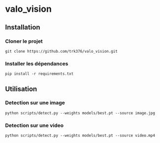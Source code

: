# valo_vision

## Installation
### Cloner le projet 
```
git clone https://github.com/trk376/valo_vision.git
```
### Installer les dépendances
```
pip install -r requirements.txt
```
## Utilisation
### Detection sur une image 
```
python scripts/detect.py --weights models/best.pt --source image.jpg
```

### Detection sur une video
```
python scripts/detect.py --weights models/best.pt --source video.mp4
```